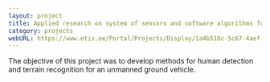 ```yaml
---
layout: project
title: Applied research on system of sensors and software algorithms for safety and driver assistance on remotely operated ground vehicles for off-road applications
category: projects
webURL: https://www.etis.ee/Portal/Projects/Display/1a4b518c-5c67-4aef-8f65-9816c251c4ea?lang=ENG
---
```


The objective of this project was to develop methods for human detection and terrain recognition for an unmanned ground vehicle.

